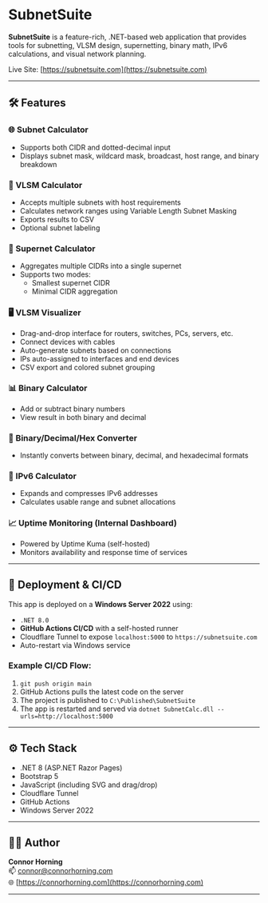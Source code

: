 # SubnetSuite

**SubnetSuite** is a feature-rich, .NET-based web application that provides tools for subnetting, VLSM design, supernetting, binary math, IPv6 calculations, and visual network planning.

Live Site: [https://subnetsuite.com](https://subnetsuite.com)

---

## 🛠️ Features

### 🌐 Subnet Calculator
- Supports both CIDR and dotted-decimal input
- Displays subnet mask, wildcard mask, broadcast, host range, and binary breakdown

### 📐 VLSM Calculator
- Accepts multiple subnets with host requirements
- Calculates network ranges using Variable Length Subnet Masking
- Exports results to CSV
- Optional subnet labeling

### 🎯 Supernet Calculator
- Aggregates multiple CIDRs into a single supernet
- Supports two modes:
  - Smallest supernet CIDR
  - Minimal CIDR aggregation

### 🖥 VLSM Visualizer
- Drag-and-drop interface for routers, switches, PCs, servers, etc.
- Connect devices with cables
- Auto-generate subnets based on connections
- IPs auto-assigned to interfaces and end devices
- CSV export and colored subnet grouping

### 📊 Binary Calculator
- Add or subtract binary numbers
- View result in both binary and decimal

### 🔁 Binary/Decimal/Hex Converter
- Instantly converts between binary, decimal, and hexadecimal formats

### 🧮 IPv6 Calculator
- Expands and compresses IPv6 addresses
- Calculates usable range and subnet allocations

### 📈 Uptime Monitoring (Internal Dashboard)
- Powered by Uptime Kuma (self-hosted)
- Monitors availability and response time of services

---

## 🚀 Deployment & CI/CD

This app is deployed on a **Windows Server 2022** using:

- `.NET 8.0`
- **GitHub Actions CI/CD** with a self-hosted runner
- Cloudflare Tunnel to expose `localhost:5000` to `https://subnetsuite.com`
- Auto-restart via Windows service

### Example CI/CD Flow:

1. `git push origin main`
2. GitHub Actions pulls the latest code on the server
3. The project is published to `C:\Published\SubnetSuite`
4. The app is restarted and served via `dotnet SubnetCalc.dll --urls=http://localhost:5000`

---

## ⚙️ Tech Stack

- .NET 8 (ASP.NET Razor Pages)
- Bootstrap 5
- JavaScript (including SVG and drag/drop)
- Cloudflare Tunnel
- GitHub Actions
- Windows Server 2022

---

## 👨‍💻 Author

**Connor Horning**  
📫 [connor@connorhorning.com](mailto:connor@connorhorning.com)  
🌐 [https://connorhorning.com](https://connorhorning.com)

---


